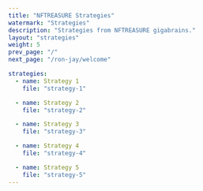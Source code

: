 ```yaml
---
title: "NFTREASURE Strategies"
watermark: "Strategies"
description: "Strategies from NFTREASURE gigabrains."
layout: "strategies"
weight: 5
prev_page: "/"
next_page: "/ron-jay/welcome"

strategies:
  - name: Strategy 1
    file: "strategy-1"

  - name: Strategy 2
    file: "strategy-2"

  - name: Strategy 3
    file: "strategy-3"

  - name: Strategy 4
    file: "strategy-4"

  - name: Strategy 5
    file: "strategy-5"
---
```

